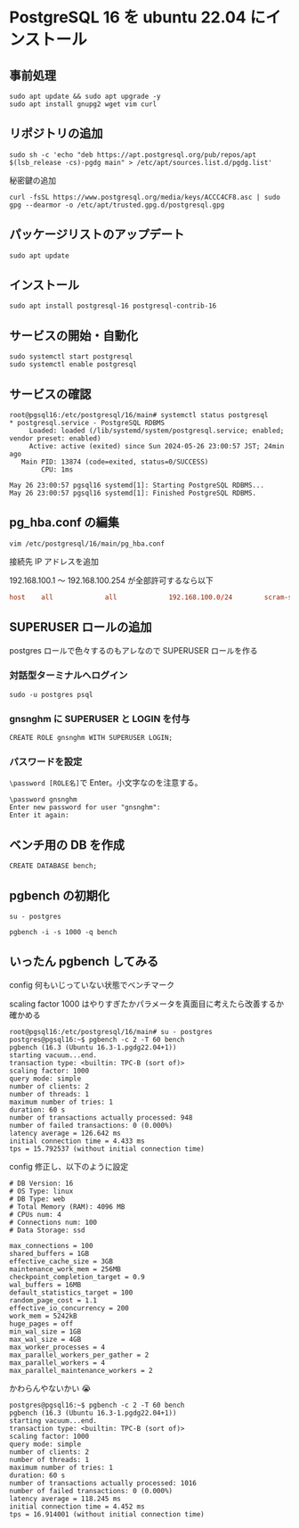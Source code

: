 # PostgreSQL 16 を ubuntu 22.04 にインストール

## 事前処理

```shell
sudo apt update && sudo apt upgrade -y
sudo apt install gnupg2 wget vim curl
```

## リポジトリの追加

```shell
sudo sh -c 'echo "deb https://apt.postgresql.org/pub/repos/apt $(lsb_release -cs)-pgdg main" > /etc/apt/sources.list.d/pgdg.list'
```

秘密鍵の追加

```shell
curl -fsSL https://www.postgresql.org/media/keys/ACCC4CF8.asc | sudo gpg --dearmor -o /etc/apt/trusted.gpg.d/postgresql.gpg
```

## パッケージリストのアップデート

```shell
sudo apt update
```

## インストール

```shell
sudo apt install postgresql-16 postgresql-contrib-16
```

## サービスの開始・自動化

```shell
sudo systemctl start postgresql
sudo systemctl enable postgresql
```

## サービスの確認

```shell
root@pgsql16:/etc/postgresql/16/main# systemctl status postgresql
* postgresql.service - PostgreSQL RDBMS
     Loaded: loaded (/lib/systemd/system/postgresql.service; enabled; vendor preset: enabled)
     Active: active (exited) since Sun 2024-05-26 23:00:57 JST; 24min ago
   Main PID: 13874 (code=exited, status=0/SUCCESS)
        CPU: 1ms

May 26 23:00:57 pgsql16 systemd[1]: Starting PostgreSQL RDBMS...
May 26 23:00:57 pgsql16 systemd[1]: Finished PostgreSQL RDBMS.
```

## pg_hba.conf の編集

```shell
vim /etc/postgresql/16/main/pg_hba.conf
```

接続先 IP アドレスを追加

192.168.100.1 ～ 192.168.100.254 が全部許可するなら以下

```conf
host    all             all             192.168.100.0/24        scram-sha-256
```

## SUPERUSER ロールの追加

postgres ロールで色々するのもアレなので SUPERUSER ロールを作る

### 対話型ターミナルへログイン

```shell
sudo -u postgres psql
```

### gnsnghm に SUPERUSER と LOGIN を付与

```psql
CREATE ROLE gnsnghm WITH SUPERUSER LOGIN;
```

### パスワードを設定

`\password [ROLE名]`で Enter。小文字なのを注意する。

```psql
\password gnsnghm
Enter new password for user "gnsnghm":
Enter it again:
```

## ベンチ用の DB を作成

```shell
CREATE DATABASE bench;
```

## pgbench の初期化

```shell
su - postgres
```

```shell
pgbench -i -s 1000 -q bench
```

## いったん pgbench してみる

config 何もいじっていない状態でベンチマーク

scaling factor 1000 はやりすぎたかパラメータを真面目に考えたら改善するか確かめる

```shell
root@pgsql16:/etc/postgresql/16/main# su - postgres
postgres@pgsql16:~$ pgbench -c 2 -T 60 bench
pgbench (16.3 (Ubuntu 16.3-1.pgdg22.04+1))
starting vacuum...end.
transaction type: <builtin: TPC-B (sort of)>
scaling factor: 1000
query mode: simple
number of clients: 2
number of threads: 1
maximum number of tries: 1
duration: 60 s
number of transactions actually processed: 948
number of failed transactions: 0 (0.000%)
latency average = 126.642 ms
initial connection time = 4.433 ms
tps = 15.792537 (without initial connection time)
```

config 修正し、以下のように設定

```shell
# DB Version: 16
# OS Type: linux
# DB Type: web
# Total Memory (RAM): 4096 MB
# CPUs num: 4
# Connections num: 100
# Data Storage: ssd

max_connections = 100
shared_buffers = 1GB
effective_cache_size = 3GB
maintenance_work_mem = 256MB
checkpoint_completion_target = 0.9
wal_buffers = 16MB
default_statistics_target = 100
random_page_cost = 1.1
effective_io_concurrency = 200
work_mem = 5242kB
huge_pages = off
min_wal_size = 1GB
max_wal_size = 4GB
max_worker_processes = 4
max_parallel_workers_per_gather = 2
max_parallel_workers = 4
max_parallel_maintenance_workers = 2
```

かわらんやないかい 😭

```shell
postgres@pgsql16:~$ pgbench -c 2 -T 60 bench
pgbench (16.3 (Ubuntu 16.3-1.pgdg22.04+1))
starting vacuum...end.
transaction type: <builtin: TPC-B (sort of)>
scaling factor: 1000
query mode: simple
number of clients: 2
number of threads: 1
maximum number of tries: 1
duration: 60 s
number of transactions actually processed: 1016
number of failed transactions: 0 (0.000%)
latency average = 118.245 ms
initial connection time = 4.452 ms
tps = 16.914001 (without initial connection time)
```

